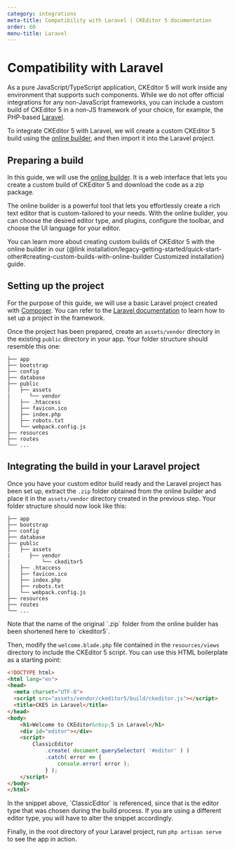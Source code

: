 ```yaml
---
category: integrations
meta-title: Compatibility with Laravel | CKEditor 5 documentation
order: 60
menu-title: Laravel
---
```


# Compatibility with Laravel

As a pure JavaScript/TypeScript application, CKEditor&nbsp;5 will work inside any environment that supports such components. While we do not offer official integrations for any non-JavaScript frameworks, you can include a custom build of CKEditor&nbsp;5 in a non-JS framework of your choice, for example, the PHP-based [Laravel](https://laravel.com/).

To integrate CKEditor&nbsp;5 with Laravel, we will create a custom CKEditor&nbsp;5 build using the [online builder](https://ckeditor.com/ckeditor-5/online-builder/), and then import it into the Laravel project.

## Preparing a build

In this guide, we will use the [online builder](https://ckeditor.com/ckeditor-5/online-builder/). It is a web interface that lets you create a custom build of CKEditor&nbsp;5 and download the code as a zip package.

The online builder is a powerful tool that lets you effortlessly create a rich text editor that is custom-tailored to your needs. With the online builder, you can choose the desired editor type, and plugins, configure the toolbar, and choose the UI language for your editor.

You can learn more about creating custom builds of CKEditor&nbsp;5 with the online builder in our {@link installation/legacy-getting-started/quick-start-other#creating-custom-builds-with-online-builder Customized installation} guide.

## Setting up the project

For the purpose of this guide, we will use a basic Laravel project created with [Composer](https://getcomposer.org/). You can refer to the [Laravel documentation](https://laravel.com/docs/10.x/installation) to learn how to set up a project in the framework.

Once the project has been prepared, create an `assets/vendor` directory in the existing `public` directory in your app. Your folder structure should resemble this one:

````
├── app
├── bootstrap
├── config
├── database
├── public
│   ├── assets
|      └── vendor
│   ├── .htaccess
│   ├── favicon.ico
│   ├── index.php
│   ├── robots.txt
│   └── webpack.config.js
├── resources
├── routes
└── ...
````

## Integrating the build in your Laravel project

Once you have your custom editor build ready and the Laravel project has been set up, extract the `.zip` folder obtained from the online builder and place it in the `assets/vendor` directory created in the previous step. Your folder structure should now look like this:

````
├── app
├── bootstrap
├── config
├── database
├── public
│   ├── assets
|      ├── vendor
|          └── ckeditor5
│   ├── .htaccess
│   ├── favicon.ico
│   ├── index.php
│   ├── robots.txt
│   └── webpack.config.js
├── resources
├── routes
└── ...
````

<info-box>
    Note that the name of the original `.zip` folder from the online builder has been shortened here to `ckeditor5`.
</info-box>

Then, modify the `welcome.blade.php` file contained in the `resources/views` directory to include the CKEditor&nbsp;5 script. You can use this HTML boilerplate as a starting point:

```html
<!DOCTYPE html>
<html lang="en">
<head>
  <meta charset="UTF-8">
  <script src="assets/vendor/ckeditor5/build/ckeditor.js"></script>
  <title>CKE5 in Laravel</title>
</head>
<body>
    <h1>Welcome to CKEditor&nbsp;5 in Laravel</h1>
    <div id="editor"></div>
    <script>
        ClassicEditor
            .create( document.querySelector( '#editor' ) )
            .catch( error => {
                console.error( error );
            } );
    </script>
</body>
</html>
```

<info-box>
    In the snippet above, `ClassicEditor` is referenced, since that is the editor type that was chosen during the build process. If you are using a different editor type, you will have to alter the snippet accordingly.
</info-box>

Finally, in the root directory of your Laravel project, run `php artisan serve` to see the app in action.
